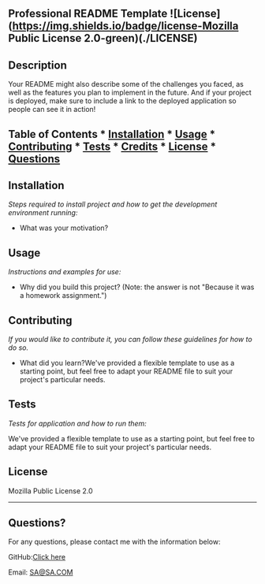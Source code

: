## Professional README Template ![License](https://img.shields.io/badge/license-Mozilla Public License 2.0-green)(./LICENSE)
  
  
  ## Description 
  
  Your README might also describe some of the challenges you faced, as well as the features you plan to implement in the future. And if your project is deployed, make sure to include a link to the deployed application so people can see it in action!

  ## Table of Contents * [Installation](#installation) * [Usage](#usage) * [Contributing](#contributing) * [Tests](#tests) * [Credits](#credits) * [License](#license) * [Questions](#questions) 
  
  ## Installation
  
  *Steps required to install project and how to get the development environment running:*
  
  - What was your motivation?
  
  ## Usage 
  
  *Instructions and examples for use:*
  
  - Why did you build this project? (Note: the answer is not "Because it was a homework assignment.")
  
  ## Contributing
  
  *If you would like to contribute it, you can follow these guidelines for how to do so.*
  
  - What did you learn?We've provided a flexible template to use as a starting point, but feel free to adapt your README file to suit your project's particular needs.
  
  ## Tests
  
  *Tests for application and how to run them:*
  
  We've provided a flexible template to use as a starting point, but feel free to adapt your README file to suit your project's particular needs.
  
  ## License
  
  Mozilla Public License 2.0
  
  ---
  
  ## Questions?

 
  For any questions, please contact me with the information below:
 
  GitHub:<a href='https://github.com/SajithAravindan' target='_blank'>Click here</a>
  

  Email: SA@SA.COM

  